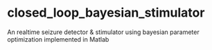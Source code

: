 # closed_loop_bayesian_stimulator
An realtime seizure detector &amp; stimulator using bayesian parameter optimization implemented in Matlab
